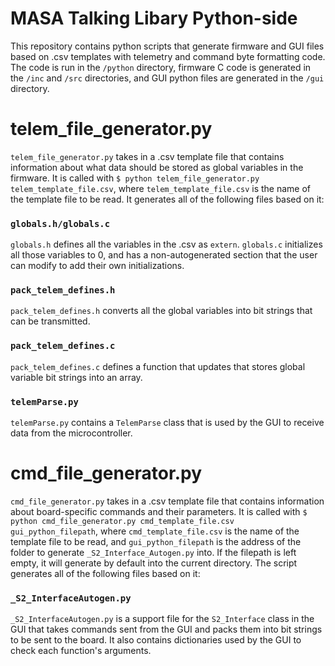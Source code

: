 # MASA Talking Libary Python-side
This repository contains python scripts that generate firmware and GUI files based on .csv templates with telemetry and command byte formatting code. The code is run in the `/python` directory, firmware C code is generated in the `/inc` and `/src` directories, and GUI python files are generated in the `/gui` directory.

# telem\_file\_generator.py
`telem_file_generator.py` takes in a .csv template file that contains information about what data should be stored as global variables in the firmware. It is called with `$ python telem_file_generator.py telem_template_file.csv`, where `telem_template_file.csv` is the name of the template file to be read. It generates all of the following files based on it:

### `globals.h/globals.c`
`globals.h` defines all the variables in the .csv as `extern`. `globals.c` initializes all those variables to 0, and has a non-autogenerated section that the user can modify to add their own initializations.

### `pack_telem_defines.h`
`pack_telem_defines.h` converts all the global variables into bit strings that can be transmitted.

### `pack_telem_defines.c`
`pack_telem_defines.c` defines a function that updates that stores global variable bit strings into an array.

### `telemParse.py`
`telemParse.py` contains a `TelemParse` class that is used by the GUI to receive data from the microcontroller.

# cmd\_file\_generator.py
`cmd_file_generator.py` takes in a .csv template file that contains information about board-specific commands and their parameters. It is called with `$ python cmd_file_generator.py cmd_template_file.csv gui_python_filepath`, where `cmd_template_file.csv` is the name of the template file to be read, and `gui_python_filepath` is the address of the folder to generate `_S2_Interface_Autogen.py` into. If the filepath is left empty, it will generate by default into the current directory. The script generates all of the following files based on it:

### `_S2_InterfaceAutogen.py`
`_S2_InterfaceAutogen.py` is a support file for the `S2_Interface` class in the GUI that takes commands sent from the GUI and packs them into bit strings to be sent to the board. It also contains dictionaries used by the GUI to check each function's arguments.
